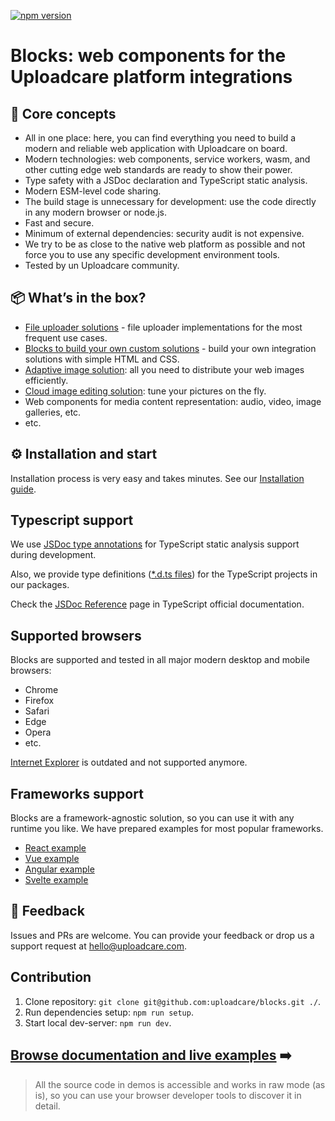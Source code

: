[![npm version](https://badge.fury.io/js/@uploadcare%2Fblocks.svg)](https://www.npmjs.com/package/@uploadcare/blocks)

# Blocks: web components for the Uploadcare platform integrations

## 💎 Core concepts

- All in one place: here, you can find everything you need to build a modern and reliable web application with Uploadcare on board.
- Modern technologies: web components, service workers, wasm, and other cutting edge web standards are ready to show their power.
- Type safety with a JSDoc declaration and TypeScript static analysis.
- Modern ESM-level code sharing.
- The build stage is unnecessary for development: use the code directly in any modern browser or node.js.
- Fast and secure.
- Minimum of external dependencies: security audit is not expensive.
- We try to be as close to the native web platform as possible and not force you to use any specific development environment tools.
- Tested by un Uploadcare community.

## 📦 What’s in the box?

- [File uploader solutions](components/file-uploader/) - file uploader implementations for the most frequent use cases.
- [Blocks to build your own custom solutions](./blocks/) - build your own integration solutions with simple HTML and CSS.
- [Adaptive image solution](components/adaptive-image/): all you need to distribute your web images efficiently.
- [Cloud image editing solution](components/cloud-image-editor/): tune your pictures on the fly.
- Web components for media content representation: audio, video, image galleries, etc.
- etc.

## ⚙️ Installation and start

Installation process is very easy and takes minutes.
See our [Installation guide](/get-started/installation/).

## Typescript support

We use <a href="https://www.typescriptlang.org/docs/handbook/intro-to-js-ts.html" target="_blank">JSDoc type annotations</a> for TypeScript static analysis support during development.

Also, we provide type definitions (<a target="_blank" href="https://www.typescriptlang.org/docs/handbook/declaration-files/dts-from-js.html">\*.d.ts files</a>) for the TypeScript projects in our packages.

Check the <a target="_blank" href="https://www.typescriptlang.org/docs/handbook/jsdoc-supported-types.html">JSDoc Reference</a> page in TypeScript official documentation.

## Supported browsers

Blocks are supported and tested in all major modern desktop and mobile browsers:

- Chrome
- Firefox
- Safari
- Edge
- Opera
- etc.

<a target="_blank" href="https://uploadcare.com/blog/uploadcare-stops-internet-explorer-support/">Internet Explorer</a> is outdated and not supported anymore.

## Frameworks support

Blocks are a framework-agnostic solution, so you can use it with any runtime you like. We have prepared examples for most popular frameworks.
<br/>

- <a href="https://github.com/uploadcare/uc-blocks-examples/tree/main/examples/react-uploader" target="_blank">React example</a>
- <a href="https://github.com/uploadcare/uc-blocks-examples/tree/main/examples/vue-uploader" target="_blank">Vue example</a>
- <a href="https://github.com/uploadcare/uc-blocks-examples/tree/main/examples/angular-uploader" target="_blank">Angular example</a>
- <a href="https://github.com/uploadcare/uc-blocks-examples/tree/main/examples/svelte-uploader" target="_blank">Svelte example</a>

## 🚀 Feedback

Issues and PRs are welcome. You can provide your feedback or drop us a support request at hello@uploadcare.com.

## Contribution

1. Clone repository: `git clone git@github.com:uploadcare/blocks.git ./`.
2. Run dependencies setup: `npm run setup`.
3. Start local dev-server: `npm run dev`.

## [Browse documentation and live examples](https://uploadcare.github.io/blocks/get-started/installation/) ➡️

> All the source code in demos is accessible and works in raw mode (as is), so you can use your browser developer tools to discover it in detail.
